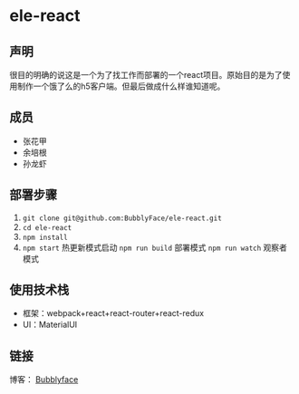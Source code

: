 # ele-react

## 声明

很目的明确的说这是一个为了找工作而部署的一个react项目。原始目的是为了使用制作一个饿了么的h5客户端。但最后做成什么样谁知道呢。

## 成员

* 张花甲
* 余培根
* 孙龙虾

## 部署步骤
1. `git clone git@github.com:BubblyFace/ele-react.git`
2. `cd ele-react`
3. `npm install`
4. `npm start` 热更新模式启动
    `npm run build` 部署模式
    `npm run watch` 观察者模式

## 使用技术栈

* 框架：webpack+react+react-router+react-redux
* UI：MaterialUI

## 链接
博客： [Bubblyface](https://bubblyface.github.io/)
